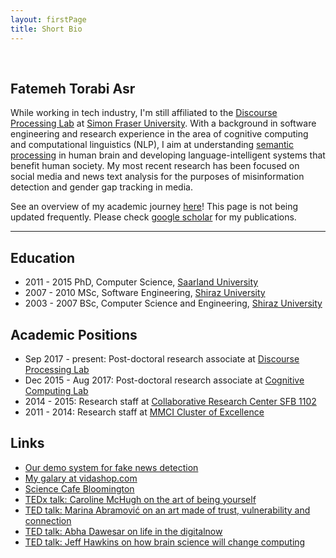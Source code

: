 ```yaml
---
layout: firstPage
title: Short Bio
---
```



&nbsp;

## Fatemeh Torabi Asr

While working in tech industry, I'm still affiliated to the [Discourse Processing  Lab](http://www.sfu.ca/discourse-lab.html) at [Simon Fraser University](https://www.sfu.ca). 
With a background in software engineering and research experience in the area of cognitive computing and computational linguistics (NLP), I aim at understanding [semantic processing](https://en.wikipedia.org/wiki/Semantic_processing) in human brain and developing language-intelligent systems that benefit human society. My most recent research has been focused on social media and news text analysis for the purposes of misinformation detection and gender gap tracking in media. 

See an overview of my academic journey [here](https://prezi.com/view/k6dcSS3AVbemHokg0YXm/)!
This page is not being updated frequently. Please check [google scholar](https://scholar.google.com/citations?user=ynLYeCMAAAAJ&hl=en) for my publications. 

------


## Education
- 2011 - 2015 PhD, Computer Science, [Saarland University](http://www.cs.uni-saarland.de)
- 2007 - 2010 MSc, Software Engineering, [Shiraz University](http://web.shirazu.ac.ir/en/index.php?page_id=13)
- 2003 - 2007 BSc, Computer Science and Engineering, [Shiraz University](http://web.shirazu.ac.ir/en/index.php?page_id=13)


## Academic Positions
- Sep 2017 - present: Post-doctoral research associate at [Discourse Processing Lab](http://www.sfu.ca/discourse-lab.html)
- Dec 2015 - Aug 2017: Post-doctoral research associate at [Cognitive Computing Lab](http://www.compcog.com/)
- 2014 - 2015: Research staff at [Collaborative Research Center SFB 1102](http://www.sfb1102.uni-saarland.de/)
- 2011 - 2014: Research staff at [MMCI Cluster of Excellence](http://www.mmci.uni-saarland.de/en/start)




## Links
- [Our demo system for fake news detection](https://fakenews.ngrok.io)
- [My galary at vidashop.com](https://shopvida.com/collections/fa-t-asr?_ga=2.66342574.1486287886.1518540272-1567470326.1518540272)
- [Science Cafe Bloomington](http://www.sciencecafebloomington.org/)
- [TEDx talk: Caroline McHugh on the art of being yourself](https://www.youtube.com/watch?v=veEQQ-N9xWU)
- [TED talk: Marina Abramović on an art made of trust, vulnerability and connection](https://www.ted.com/talks/marina_abramovic_an_art_made_of_trust_vulnerability_and_connection)
- [TED talk: Abha Dawesar on life in the digitalnow](http://www.ted.com/talks/abha_dawesar_life_in_the_digital_now)
- [TED talk: Jeff Hawkins on how brain science will change computing](https://www.ted.com/talks/jeff_hawkins_on_how_brain_science_will_change_computing)

